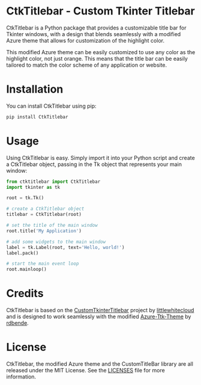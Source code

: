 # CtkTitlebar - Custom Tkinter Titlebar

CtkTitlebar is a Python package that provides a customizable title bar for Tkinter windows, with a design that blends seamlessly with a modified Azure theme that allows for customization of the highlight color.

This modified Azure theme can be easily customized to use any color as the highlight color, not just orange. This means that the title bar can be easily tailored to match the color scheme of any application or website.

# Installation
You can install CtkTitlebar using pip:

```python
pip install CtkTitlebar
```

# Usage

Using CtkTitlebar is easy. Simply import it into your Python script and create a CtkTitlebar object, passing in the Tk object that represents your main window:
```python
from ctktitlebar import CtkTitlebar
import tkinter as tk

root = tk.Tk()

# create a CtkTitlebar object
titlebar = CtkTitlebar(root)

# set the title of the main window
root.title('My Application')

# add some widgets to the main window
label = tk.Label(root, text='Hello, world!')
label.pack()

# start the main event loop
root.mainloop()
```
# Credits

CtkTitlebar is based on the [CustomTkinterTitlebar](https://github.com/littlewhitecloud/CustomTkinterTitlebar) project by [littlewhitecloud](https://github.com/littlewhitecloud) and is designed to work seamlessly with the modified [Azure-Ttk-Theme](https://github.com/rdbende/Azure-ttk-theme) by [rdbende](https://github.com/rdbende).

# License

CtkTitlebar, the modified Azure theme and the CustomTitleBar library are all released under the MIT License. See the [LICENSES](https://github.com/IaKee/CtkTitlebar/blob/main/LICENSES) file for more information.
